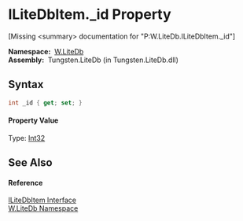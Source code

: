 ILiteDbItem._id Property
========================
  
[Missing &lt;summary> documentation for "P:W.LiteDb.ILiteDbItem._id"]


  **Namespace:**  [W.LiteDb][1]  
  **Assembly:**  Tungsten.LiteDb (in Tungsten.LiteDb.dll)

Syntax
------

```csharp
int _id { get; set; }
```

#### Property Value
Type: [Int32][2]

See Also
--------

#### Reference
[ILiteDbItem Interface][3]  
[W.LiteDb Namespace][1]  

[1]: ../README.md
[2]: http://msdn.microsoft.com/en-us/library/td2s409d
[3]: README.md
[4]: ../../_icons/Help.png